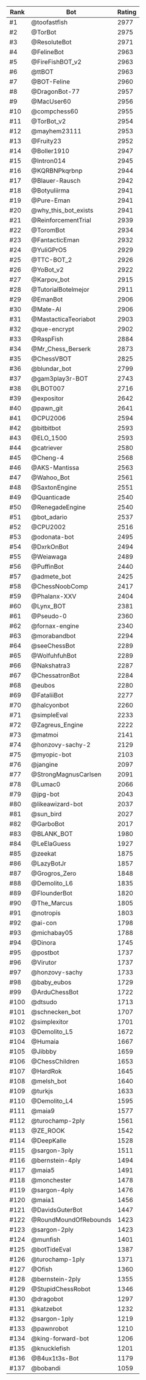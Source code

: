 Rank|Bot|Rating
---|---|---
#1|@toofastfish|2977
#2|@TorBot|2975
#3|@ResoluteBot|2971
#4|@FelineBot|2963
#5|@FireFishBOT_v2|2963
#6|@ttBOT|2963
#7|@BOT-Feline|2960
#8|@DragonBot-77|2957
#9|@MacUser60|2956
#10|@compchess60|2955
#11|@TorBot_v2|2954
#12|@mayhem23111|2953
#13|@Fruity23|2952
#14|@Boller1910|2947
#15|@Intron014|2945
#16|@KQRBNPkqrbnp|2944
#17|@Blauer-Rausch|2942
#18|@Botyuliirma|2941
#19|@Pure-Eman|2941
#20|@why_this_bot_exists|2941
#21|@ReinforcementTrial|2939
#22|@ToromBot|2934
#23|@FantacticEman|2932
#24|@YuliGPrO5|2929
#25|@TTC-BOT_2|2926
#26|@YoBot_v2|2922
#27|@Karpov_bot|2915
#28|@TutorialBotelmejor|2911
#29|@EmanBot|2906
#30|@Mate-AI|2906
#31|@MastacticaTeoriabot|2903
#32|@que-encrypt|2902
#33|@RaspFish|2884
#34|@Mr_Chess_Berserk|2873
#35|@ChessVBOT|2825
#36|@blundar_bot|2799
#37|@gam3play3r-BOT|2743
#38|@LBOT007|2716
#39|@expositor|2642
#40|@pawn_git|2641
#41|@CPU2006|2594
#42|@bitbitbot|2593
#43|@ELO_1500|2593
#44|@catriever|2580
#45|@Cheng-4|2568
#46|@AKS-Mantissa|2563
#47|@Wahoo_Bot|2561
#48|@SaxtonEngine|2551
#49|@Quanticade|2540
#50|@RenegadeEngine|2540
#51|@bot_adario|2537
#52|@CPU2002|2516
#53|@odonata-bot|2495
#54|@DxrkOnBot|2494
#55|@Weiawaga|2489
#56|@PuffinBot|2440
#57|@admete_bot|2425
#58|@ChessNoobComp|2417
#59|@Phalanx-XXV|2404
#60|@Lynx_BOT|2381
#61|@Pseudo-0|2360
#62|@fornax-engine|2340
#63|@morabandbot|2294
#64|@seeChessBot|2289
#65|@WolfuhfuhBot|2289
#66|@Nakshatra3|2287
#67|@ChessatronBot|2284
#68|@eubos|2280
#69|@FataliiBot|2277
#70|@halcyonbot|2260
#71|@simpleEval|2233
#72|@Zagreus_Engine|2222
#73|@matmoi|2141
#74|@honzovy-sachy-2|2129
#75|@myopic-bot|2103
#76|@jangine|2097
#77|@StrongMagnusCarlsen|2091
#78|@Lumac0|2066
#79|@jpg-bot|2043
#80|@likeawizard-bot|2037
#81|@sun_bird|2027
#82|@GarboBot|2017
#83|@BLANK_BOT|1980
#84|@LeElaGuess|1927
#85|@zeekat|1875
#86|@LazyBotJr|1857
#87|@Grogros_Zero|1848
#88|@Demolito_L6|1835
#89|@FlounderBot|1820
#90|@The_Marcus|1805
#91|@notropis|1803
#92|@ai-con|1798
#93|@michabay05|1788
#94|@Dinora|1745
#95|@postbot|1737
#96|@Virutor|1737
#97|@honzovy-sachy|1733
#98|@baby_eubos|1729
#99|@ArduChessBot|1722
#100|@dtsudo|1713
#101|@schnecken_bot|1707
#102|@simplexitor|1701
#103|@Demolito_L5|1672
#104|@Humaia|1667
#105|@Jibbby|1659
#106|@ChessChildren|1653
#107|@HardRok|1645
#108|@melsh_bot|1640
#109|@turkjs|1633
#110|@Demolito_L4|1595
#111|@maia9|1577
#112|@turochamp-2ply|1561
#113|@ZE_ROOK|1542
#114|@DeepKalle|1528
#115|@sargon-3ply|1511
#116|@bernstein-4ply|1494
#117|@maia5|1491
#118|@monchester|1478
#119|@sargon-4ply|1476
#120|@maia1|1456
#121|@DavidsGuterBot|1447
#122|@RoundMoundOfRebounds|1423
#123|@sargon-2ply|1423
#124|@munfish|1401
#125|@botTideEval|1387
#126|@turochamp-1ply|1371
#127|@Ofish|1360
#128|@bernstein-2ply|1355
#129|@StupidChessRobot|1346
#130|@dragobot|1297
#131|@katzebot|1232
#132|@sargon-1ply|1219
#133|@pawnrobot|1210
#134|@king-forward-bot|1206
#135|@knucklefish|1201
#136|@B4ux1t3s-Bot|1179
#137|@bobandi|1059

